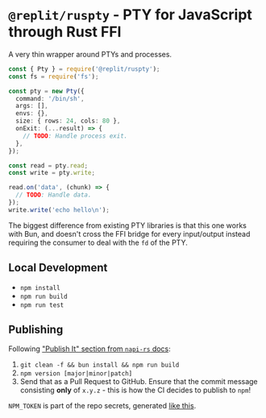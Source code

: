 # `@replit/ruspty` - PTY for JavaScript through Rust FFI

A very thin wrapper around PTYs and processes.

```ts
const { Pty } = require('@replit/ruspty');
const fs = require('fs');

const pty = new Pty({
  command: '/bin/sh',
  args: [],
  envs: {},
  size: { rows: 24, cols: 80 },
  onExit: (...result) => {
    // TODO: Handle process exit.
  },
});

const read = pty.read;
const write = pty.write;

read.on('data', (chunk) => {
  // TODO: Handle data.
});
write.write('echo hello\n');
```

The biggest difference from existing PTY libraries is that this one works with Bun, and doesn't cross the FFI bridge for every input/output instead requiring the consumer to deal with the `fd` of the PTY.

## Local Development

- `npm install`
- `npm run build`
- `npm run test`

## Publishing

Following ["Publish It" section from `napi-rs` docs](https://napi.rs/docs/introduction/simple-package#publish-it):

1. `git clean -f && bun install && npm run build`
2. `npm version [major|minor|patch]`
3. Send that as a Pull Request to GitHub. Ensure that the commit message consisting **only** of `x.y.z` - this is how the CI decides to publish to `npm`!

`NPM_TOKEN` is part of the repo secrets, generated [like this](https://httptoolkit.com/blog/automatic-npm-publish-gha/).
